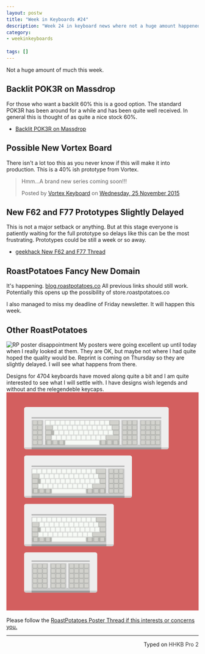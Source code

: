 ```yaml
---
layout: postw
title: "Week in Keyboards #24"
description: "Week 24 in keyboard news where not a huge amount happened."
category: 
- weekinkeyboards

tags: []
---
```

Not a huge amount of much this week.

## Backlit POK3R on Massdrop
For those who want a backlit 60% this is a good option. The standard POK3R has been around for a while and has been quite well received. In general this is thought of as quite a nice stock 60%.

* [Backlit POK3R on Massdrop](https://www.massdrop.com/buy/vortex-pok3r-backlit-compact-keyboard?mode_group=open)

## Possible New Vortex Board
There isn't a lot too this as you never know if this will make it into production. This is a 40% ish prototype from Vortex.

<div id="fb-root"></div><script>(function(d, s, id) {  var js, fjs = d.getElementsByTagName(s)[0];  if (d.getElementById(id)) return;  js = d.createElement(s); js.id = id;  js.src = "//connect.facebook.net/en_GB/sdk.js#xfbml=1&version=v2.3";  fjs.parentNode.insertBefore(js, fjs);}(document, 'script', 'facebook-jssdk'));</script><div class="fb-post" data-href="https://www.facebook.com/Vortexgear/posts/955198747881169:0" data-width="500"><div class="fb-xfbml-parse-ignore"><blockquote cite="https://www.facebook.com/Vortexgear/posts/955198747881169:0"><p>Hmm...A brand new series coming soon!!!</p>Posted by <a href="https://www.facebook.com/Vortexgear/">Vortex Keyboard</a> on&nbsp;<a href="https://www.facebook.com/Vortexgear/posts/955198747881169:0">Wednesday, 25 November 2015</a></blockquote></div></div>


## New F62 and F77 Prototypes Slightly Delayed
This is not a major setback or anything. But at this stage everyone is patiently waiting for the full prototype so delays like this can be the most frustrating. Prototypes could be still a week or so away.

* [geekhack New F62 and F77 Thread](https://geekhack.org/index.php?topic=73363.msg1952775#msg1952775)

## RoastPotatoes Fancy New Domain
It's happening. [blog.roastpotatoes.co](https://blog.roastpotatoes.co/) All previous links should still work. Potentially this opens up the possibility of store.roastpotatoes.co

I also managed to miss my deadline of Friday newsletter. It will happen this week.

## Other RoastPotatoes
![RP poster disappointment](https://i.imgur.com/zeLmm16.jpg)
My posters were going excellent up until today when I really looked at them. They are OK, but maybe not where I had quite hoped the quality would be. Reprint is coming on Thursday so they are slightly delayed. I will see what happens from there.

Designs for 4704 keyboards have moved along quite a bit and I am quite interested to see what I will settle with. I have designs wish legends and without and the relegendeble keycaps.
![](/assets/4704/4704-family-poster-teaser.png)

Please follow the [RoastPotatoes Poster Thread if this interests or concerns you.](https://geekhack.org/index.php?topic=77146)

---------------------------------
 <p style="text-align: right" title="Equipped with Hasu's alternative controller">Typed on <font color="#373737">HHKB Pro 2</font></p>


